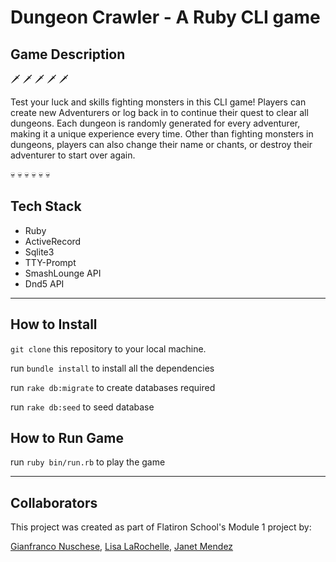 # Dungeon Crawler - A Ruby CLI game

## Game Description
🗡 🗡 🗡 🗡 🗡 

Test your luck and skills fighting monsters in this CLI game! Players can create new Adventurers or log back in to continue their quest to clear all dungeons. Each dungeon is randomly generated for every adventurer, making it a unique experience every time. Other than fighting monsters in dungeons, players can also change their name or chants, or destroy their adventurer to start over again.

💀 💀 💀 💀 💀 💀

## Tech Stack
- Ruby
- ActiveRecord
- Sqlite3
- TTY-Prompt
- SmashLounge API
- Dnd5 API
-------
## How to Install
 `git clone` this repository to your local machine.
   
run `bundle install` to install all the dependencies

run `rake db:migrate` to create databases required

run `rake db:seed` to seed database

## How to Run Game
run `ruby bin/run.rb` to play the game

--------
## Collaborators
This project was created as part of Flatiron School's Module 1 project by: 

[Gianfranco Nuschese](https://github.com/Giagnus64), [Lisa LaRochelle](https://github.com/Lilaro), [Janet Mendez](https://github.com/janetmndz)